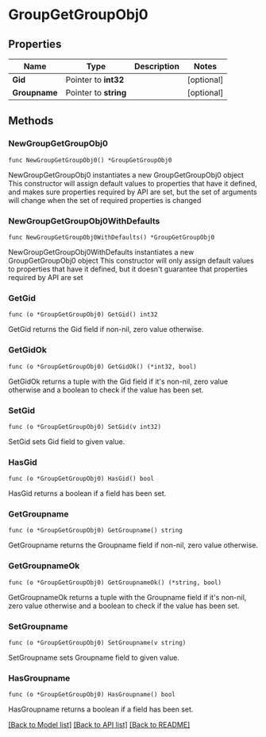 # GroupGetGroupObj0

## Properties

Name | Type | Description | Notes
------------ | ------------- | ------------- | -------------
**Gid** | Pointer to **int32** |  | [optional] 
**Groupname** | Pointer to **string** |  | [optional] 

## Methods

### NewGroupGetGroupObj0

`func NewGroupGetGroupObj0() *GroupGetGroupObj0`

NewGroupGetGroupObj0 instantiates a new GroupGetGroupObj0 object
This constructor will assign default values to properties that have it defined,
and makes sure properties required by API are set, but the set of arguments
will change when the set of required properties is changed

### NewGroupGetGroupObj0WithDefaults

`func NewGroupGetGroupObj0WithDefaults() *GroupGetGroupObj0`

NewGroupGetGroupObj0WithDefaults instantiates a new GroupGetGroupObj0 object
This constructor will only assign default values to properties that have it defined,
but it doesn't guarantee that properties required by API are set

### GetGid

`func (o *GroupGetGroupObj0) GetGid() int32`

GetGid returns the Gid field if non-nil, zero value otherwise.

### GetGidOk

`func (o *GroupGetGroupObj0) GetGidOk() (*int32, bool)`

GetGidOk returns a tuple with the Gid field if it's non-nil, zero value otherwise
and a boolean to check if the value has been set.

### SetGid

`func (o *GroupGetGroupObj0) SetGid(v int32)`

SetGid sets Gid field to given value.

### HasGid

`func (o *GroupGetGroupObj0) HasGid() bool`

HasGid returns a boolean if a field has been set.

### GetGroupname

`func (o *GroupGetGroupObj0) GetGroupname() string`

GetGroupname returns the Groupname field if non-nil, zero value otherwise.

### GetGroupnameOk

`func (o *GroupGetGroupObj0) GetGroupnameOk() (*string, bool)`

GetGroupnameOk returns a tuple with the Groupname field if it's non-nil, zero value otherwise
and a boolean to check if the value has been set.

### SetGroupname

`func (o *GroupGetGroupObj0) SetGroupname(v string)`

SetGroupname sets Groupname field to given value.

### HasGroupname

`func (o *GroupGetGroupObj0) HasGroupname() bool`

HasGroupname returns a boolean if a field has been set.


[[Back to Model list]](../README.md#documentation-for-models) [[Back to API list]](../README.md#documentation-for-api-endpoints) [[Back to README]](../README.md)


